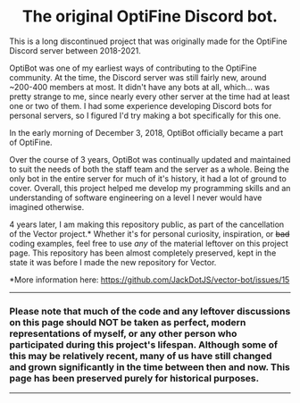<h1 align="center"> The original OptiFine Discord bot. </h1>

This is a long discontinued project that was originally made for the OptiFine Discord server between 2018-2021.

OptiBot was one of my earliest ways of contributing to the OptiFine community. At the time, the Discord server was still fairly new, around ~200-400 members at most. It didn't have any bots at all, which... was pretty strange to me, since nearly every other server at the time had at least one or two of them. I had some experience developing Discord bots for personal servers, so I figured I'd try making a bot specifically for this one.

In the early morning of December 3, 2018, OptiBot officially became a part of OptiFine.

Over the course of 3 years, OptiBot was continually updated and maintained to suit the needs of both the staff team and the server as a whole. Being the only bot in the entire server for much of it's history, it had a lot of ground to cover. Overall, this project helped me develop my programming skills and an understanding of software engineering on a level I never would have imagined otherwise. 

4 years later, I am making this repository public, as part of the cancellation of the Vector project.\* Whether it's for personal curiosity, inspiration, or ~~bad~~ coding examples, feel free to use *any* of the material leftover on this project page. This repository has been almost completely preserved, kept in the state it was before I made the new repository for Vector.

\*More information here: https://github.com/JackDotJS/vector-bot/issues/15

---

### Please note that much of the code and any leftover discussions on this page should NOT be taken as perfect, modern representations of myself, or any other person who participated during this project's lifespan. Although some of this may be relatively recent, many of us have still changed and grown significantly in the time between then and now. This page has been preserved purely for historical purposes.

---
